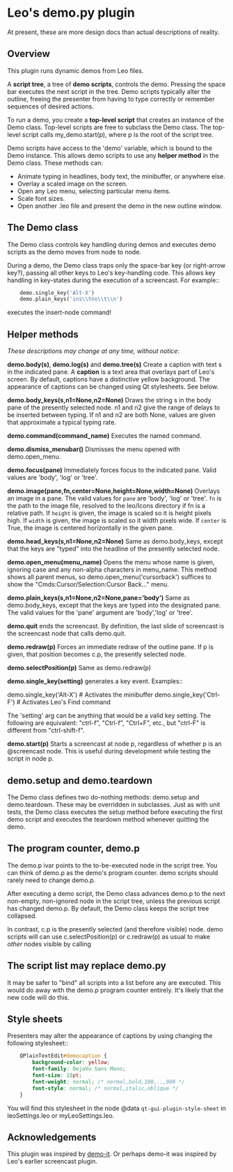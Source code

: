 
# Leo's demo.py plugin

At present, these are more design docs than actual descriptions of reality.

## Overview

This plugin runs dynamic demos from Leo files.

A **script tree**, a tree of **demo scripts**, controls the demo. Pressing the space bar executes the next script in the tree. Demo scripts typically alter the outline, freeing the presenter from having to type correctly or remember sequences of desired actions. 

To run a demo, you create a **top-level script** that creates an instance of the Demo class. Top-level scripts are free to subclass the Demo class. The top-level script calls my_demo.start(p), where p is the root of the script tree.

Demo scripts have access to the 'demo' variable, which is bound to the Demo instance. This allows demo scripts to use any **helper method** in the Demo class. These methods can:

- Animate typing in headlines, body text, the minibuffer, or anywhere else.
- Overlay a scaled image on the screen.
- Open any Leo menu, selecting particular menu items.
- Scale font sizes.
- Open another .leo file and present the demo in the new outline window.


## The Demo class

The Demo class controls key handling during demos and executes demo scripts as the demo moves from node to node.

During a demo, the Demo class traps only the space-bar key (or right-arrow key?), passing all other keys to Leo's key-handling code. This allows key handling in key-states during the execution of a screencast. For example::

```python
    demo.single_key('Alt-X')
    demo.plain_keys('ins\\tno\\t\\n')
```

executes the insert-node command!

## Helper methods

*These descriptions may change at any time, without notice*:

**demo.body(s)**, **demo.log(s)** and **demo.tree(s)** Create a caption with text s in the indicated pane. A **caption** is a text area that overlays part of Leo's screen. By default, captions have a distinctive yellow background. The appearance of captions can be changed using Qt stylesheets. See below.

**demo.body_keys(s,n1=None,n2=None)** Draws the string s in the body pane of
the presently selected node. n1 and n2 give the range of delays to be
inserted between typing. If n1 and n2 are both None, values are given that
approximate a typical typing rate.

**demo.command(command_name)** Executes the named command.

**demo.dismiss_menubar()** Dismisses the menu opened with demo.open_menu.

**demo.focus(pane)** Immediately forces focus to the indicated pane. Valid
values are 'body', 'log' or 'tree'.

**demo.image(pane,fn,center=None,height=None,width=None)** Overlays an image
in a pane. The valid values for `pane` are 'body', 'log' or 'tree'. `fn` is
the path to the image file, resolved to the leo/Icons directory if fn is a
relative path. If `height` is given, the image is scaled so it is height
pixels high. If `width` is given, the image is scaled so it width pixels
wide. If `center` is True, the image is centered horizontally in the given
pane.

**demo.head_keys(s,n1=None,n2=None)** Same as demo.body_keys, except that the
keys are "typed" into the headline of the presently selected node.

**demo.open_menu(menu_name)** Opens the menu whose name is given, ignoring
case and any non-alpha characters in menu_name. This method shows all
parent menus, so demo.open_menu('cursorback') suffices to show the
"Cmds\:Cursor/Selection\:Cursor Back..." menu.

**demo.plain_keys(s,n1=None,n2=None,pane='body')** Same as demo.body_keys, except
that the keys are typed into the designated pane. The valid values for the
'pane' argument are 'body','log' or 'tree'.

**demo.quit** ends the screencast. By definition, the last slide of screencast
is the screencast node that calls demo.quit.

**demo.redraw(p)** Forces an immediate redraw of the outline pane. If p is
given, that position becomes c.p, the presently selected node.

**demo.selectPosition(p)** Same as demo.redraw(p)

**demo.single_key(setting)** generates a key event. Examples::

   demo.single_key('Alt-X') # Activates the minibuffer
   demo.single_key('Ctrl-F') # Activates Leo's Find command

The 'setting' arg can be anything that would be a valid key setting. The
following are equivalent: "ctrl-f", "Ctrl-f", "Ctrl+F", etc., but "ctrl-F"
is different from "ctrl-shift-f".

**demo.start(p)** Starts a screencast at node p, regardless of whether p is an
\@screencast node. This is useful during development while testing the
script in node p.

## demo.setup and demo.teardown

The Demo class defines two do-nothing methods: demo.setup and demo.teardown. These may be overridden in subclasses. Just as with unit tests, the Demo class executes the setup method before executing the first demo script and executes the teardown method whenever quitting the demo.

## The program counter, demo.p

The demo.p ivar points to the to-be-executed node in the script tree. You can think of demo.p as the demo's program counter. demo scripts should rarely need to change demo.p.

After executing a demo script, the Demo class advances demo.p to the next non-empty, non-ignored node in the script tree, unless the previous script has changed demo.p. By default, the Demo class keeps the script tree collapsed.

In contrast, c.p is the presently selected (and therefore visible) node. demo scripts will can use c.selectPosition(p) or c.redraw(p) as usual to make *other* nodes visible by calling 

## The script list may replace demo.py

It may be safer to "bind" all scripts into a list before any are executed.  This would do away with the demo.p program counter entirely.  It's likely that the new code will do this.

## Style sheets

Presenters may alter the appearance of captions by using changing the
following stylesheet::

```css
    QPlainTextEdit#democaption {
        background-color: yellow;
        font-family: DejaVu Sans Mono;
        font-size: 18pt;
        font-weight: normal; /* normal,bold,100,..,900 */
        font-style: normal; /* normal,italic,oblique */
    }
```

You will find this stylesheet in the node @data
``qt-gui-plugin-style-sheet`` in leoSettings.leo or myLeoSettings.leo.

## Acknowledgements

This plugin was inspired by [demo-it](https://github.com/howardabrams/demo-it/blob/master/demo-it.org). Or perhaps demo-it was inspired by Leo's earlier screencast plugin.

